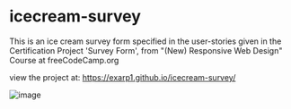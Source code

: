 # icecream-survey
This is an ice cream survey form specified in the user-stories given in the Certification Project 'Survey Form', from "(New) Responsive Web Design" Course at freeCodeCamp.org

view the project at: https://exarp1.github.io/icecream-survey/

![image](https://user-images.githubusercontent.com/12552884/188054193-6236620c-23a3-4329-92ff-fec49643d9ab.png)
